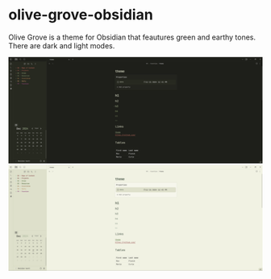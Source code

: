 # olive-grove-obsidian
Olive Grove is a theme for Obsidian that feautures green and earthy tones. There are dark and light modes.

![](dark%20mode.png?raw=true)
![](light%20mode.png?raw=true)
